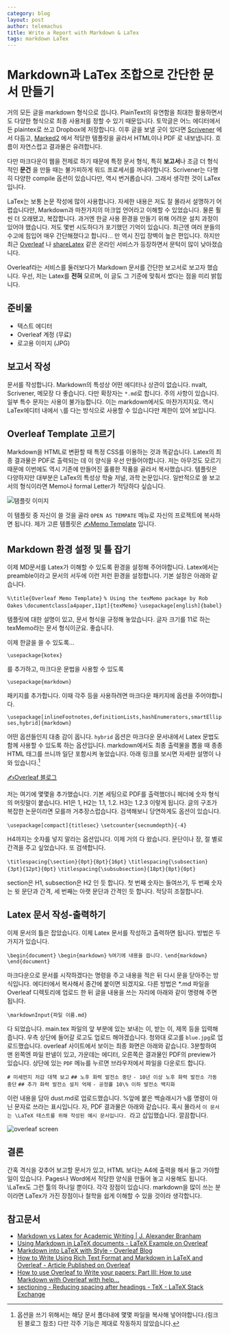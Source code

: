 ```yaml
--- 
category: blog
layout: post
author: telemachus
title: Write a Report with Markdown & LaTex
tags: markdown LaTex
--- 
```




# Markdown과 LaTex 조합으로 간단한 문서 만들기

거의 모든 글을 markdown 형식으로 씁니다. PlainText의 유연함을 최대한 활용하면서도 다양한 형식으로 최종 사용처를 정할 수 있기 때문입니다. 토막글은 어느 에디터에서든 plaintex로 쓰고 Dropbox에 저장합니다. 이후 글을 보낼 곳이 있다면 [Scrivener](https://www.literatureandlatte.com/scrivener.php) 에서 다듬고, [Marked2](http://marked2app.com) 에서 적당한 탬플릿을 골라서 HTML이나 PDF 로 내보냅니다. 흐름이 자연스럽고 결과물은 유려합니다.

다만 마크다운이 웹을 전제로 하기 때문에 특정 문서 형식, 특히 **보고서**나 조금 더 형식적인 **문건** 을 만들 때는 불가피하게 워드 프로세서를 꺼내야합니다. Scrivener는 다행히 다양한 compile 옵션이 있습니다만, 역시 번거롭습니다. 그래서 생각한 것이 LaTex입니다.

LaTex는 보통 논문 작성에 많이 사용합니다. 자세한 내용은 저도 잘 몰라서 설명하기 어렵습니다만, Markdown과 마찬가지의 마크업 언어라고 이해할 수 있었습니다. 물론 훨씬 더 오래됐고, 복잡합니다. 과거엔 한글 사용 환경을 만들기 위해 어려운 설치 과정이 있어야 했습니다. 저도 몇번 시도하다가 포기했던 기억이 있습니다. 최근엔 여러 분들의 수고에 힘입어 매우 간단해졌다고 합니다… 만 역시 진입 장벽이 높은 편입니다. 하지만 최근 [Overleaf](http://overleaf.com) 나 [shareLatex](http://sharelatex.com) 같은 온라인 서비스가 등장하면서 문턱이 많이 낮아졌습니다.

Overleaf라는 서비스를 둘러보다가 Markdown 문서를 간단한 보고서로 보고자 했습니다. 
우선, 저는 Latex를 **전혀** 모르며, 이 글도 그 기준에 맞춰서 썼다는 점을 미리 밝힙니다.

## 준비물
- 텍스트 에디터
- Overleaf 계정 (무료)
- 로고용 이미지 (JPG)


## 보고서 작성

문서를 작성합니다. Markdown의 특성상 어떤 에디터나 상관이 없습니다. nvalt, Scrivener, 메모장 다 좋습니다. 다만 확장자는 `*.md`로 합니다. 주의 사항이 있습니다. 일부 특수 문자는 사용이 불가능합니다. 이는 markdown에서도 마찬가지지요. 역시 LaTex에디터 내에서 `\`를 다는 방식으로 사용할 수 있습니다만 제한이 있어 보입니다. 


## Overleaf Template 고르기
Markdown을 HTML로 변환할 때 특정 CSS를 이용하는 것과 똑같습니다. Latex의 최종 결과물은 PDF로 출력되는 데 이 양식을 우선 만들어야합니다. 저는 아무것도 모르기 때문에 이번에도 역시 기존에 만들어진 훌륭한 작품을 골라서 복사했습니다. 템플릿은 다양하지만 대부분은 LaTex의 특성상 학술 저널, 과학 논문입니다. 일반적으로 쓸 보고서의 형식이라면 Memo나 formal Letter가 적당하다 싶습니다. 

![탬플릿 이미지](http://telemachus.d.pr/vYL8L+)

이 템플릿 중 자신이 쓸 것을 골라 `OPEN AS TEMPATE` 메뉴로 자신의 프로젝트에 복사하면 됩니다. 제가 고른 템플릿은 [✍Memo Template](https://www.overleaf.com/latex/templates/memo-template/xfgfwnxzcgkf#.WRpS5lKB2Rs) 입니다.



## Markdown 환경 설정 및 틀 잡기
이제 MD문서를 Latex가 이해할 수 있도록 환경을 설정해 주어야합니다. Latex에서는 preamble이라고 문서의 서두에 이런 저런 환경을 설정합니다. 기본 설정은 아래와 같습니다. 

`%\title{Overleaf Memo Template}`
`% Using the texMemo package by Rob Oakes`
`\documentclass[a4paper,11pt]{texMemo}`
`\usepackage[english]{babel}`

템플릿에 대한 설명이 있고, 문서 형식을 규정해 놓았습니다. 글자 크기를 11로 하는 texMemo라는 문서 형식이군요. 좋습니다.  

이제 한글을 쓸 수 있도록…

`\usepackage{kotex}`

를 추가하고, 마크다운 문법을 사용할 수 있도록  

`\usepackage{markdown}`

패키지를 추가합니다. 이때 각주 등을 사용하려면 마크다운 패키지에 옵션을 주어야합니다. 

`\usepackage[inlineFootnotes,definitionLists,hashEnumerators,smartEllipses,hybrid]{markdown}`

어떤 옵션들인지 대충 감이 옵니다. `hybrid` 옵션은 마크다운 문서내에서 Latex 문법도 함께 사용할 수 있도록 하는 옵션입니다. markdown에서도 최종 출력물을 뽑을 때 종종 HTML 태그를 쓰니까 일단 포함시켜 놓았습니다.  아래 링크를 보시면 자세한 설명이 나와 있습니다.[^각주]


[✍Overleaf 블로그](https://www.overleaf.com/blog/501-markdown-into-latex-with-style#.WRljF1KB2Rs)

저는 여기에 몇몇을 추가했습니다. 기본 세팅으로 PDF를 출력했더니 헤더에 숫자 형식의 머릿말이 붙습니다. H1은 1, H2는 1.1, 1.2. H3는 1.2.3 이렇게 됩니다.  글의 구조가 복잡한 논문이라면 모를까 거추장스럽습니다. 검색해보니 당연하게도 옵션이 있습니다. 

`\usepackage[compact]{titlesec}`
`\setcounter{secnumdepth}{-4}`

H4까지는 숫자를 넣지 말라는 옵션입니다. 이제 거의 다 왔습니다. 문단이나 장, 절 별로 간격을 주고 싶었습니다.  또 검색합니다. 

`\titlespacing{\section}{0pt}{8pt}{16pt}`
`\titlespacing{\subsection}{3pt}{12pt}{0pt}`
`\titlespacing{\subsubsection}{18pt}{8pt}{0pt}`

section은 H1, subsection은 H2 인 듯 합니다. 첫 번째 숫자는 들여쓰기, 두 번째 숫자는 윗 문단과 간격, 세 번째는 아랫 문단과 간격인 듯 합니다. 적당히 조절합니다. 


## Latex 문서 작성-출력하기
이제 문서의 틀은 잡았습니다. 이제 Latex 문서를 작성하고 출력하면 됩니다. 방법은 두 가지가 있습니다. 

`\begin{document}`
`\begin{markdown}`
`%여기에 내용을 씁니다.`
`\end{markdown}`
`\end{document}`

마크다운으로 문서를 시작하겠다는 명령을 주고 내용을 적은 뒤 다시 문을 닫아주는 방식입니다. 에디터에서 복사해서 중간에 붙이면 되겠지요. 다른 방법은 *.md 파일을 Overleaf 디렉토리에 업로드 한 뒤 글을 내용을 쓰는 자리에 아래와 같이 명령해 주면 됩니다. 

`\markdownInput{파일 이름.md}`

다 되었습니다. main.tex 파일의 앞 부분에 있는 보내는 이, 받는 이, 제목 등을 입력해 줍니다. 우측 상단에 들어갈 로고도 업로드 해야겠습니다. 청와대 로고를 `blue.jpg`로 업로드했습니다.  overleaf 사이트에서 보이는 최종 화면은 아래와 같습니다. 3분할하여 맨 왼쪽엔 파일 판넬이 있고, 가운데는 에디터, 오른쪽은 결과물인 PDF의 preview가 있습니다.  상단에 있는 `PDF` 메뉴를 누르면 브라우저에서 파일을 다운로드 합니다. 

`# 미세먼지 저감 대책 보고`
`## 노후 화력 발전소 중단`
`- 10년 이상 노후 화력 발전소 가동 중단`
`## 추가 화력 발전소 설치 억제`
`- 공정률 10\% 이하 발전소 백지화`

이런 내용을 담아 dust.md로 업로드했습니다. %앞에 붙은 백슬래시가 `%`를 명령이 아닌 문자로 쓰라는 표시입니다. 자, PDF 결과물은 아래와 같습니다. 혹시 몰라서 `이 문서는 \LaTeX 테스트를 위해 작성된 예시 문서입니다. `라고 삽입했습니다. 깔끔합니다. 

![overleaf screen](http://telemachus.d.pr/sscz4+)

## 결론  

간혹 격식을 갖추어 보고할 문서가 있고, HTML 보다는 A4에 출력을 해서 들고 가야할 일이 있습니다. Pages나 Word에서 적당한 양식을 만들어 놓고 사용해도 됩니다. \LaTex도 그런 툴의 하나일 뿐이다. 각각 장점이 있습니다. markdown을 많이 쓰는 분이라면 LaTex가 가진 장점이나 철학을 쉽게 이해할 수 있을 것이라 생각합니다.

## 참고문서
- [Markdown vs Latex for Academic Writing | J. Alexander Branham](https://jabranham.com/blog/2015/09/rmarkdown-vs-latex/#)
- [Using Markdown in LaTeX documents - LaTeX Example on Overleaf](https://www.overleaf.com/latex/examples/using-markdown-in-latex-documents/whdrnpcpnwrm#.WRpUDFKB2Rs)
- [Markdown into LaTeX with Style - Overleaf Blog](https://www.overleaf.com/blog/501-markdown-into-latex-with-style#.WRpUGVKB2Rs)
- [How to Write Using Rich Text Format and Markdown in LaTeX and Overleaf - Article Published on Overleaf](https://www.overleaf.com/articles/how-to-write-using-rich-text-format-and-markdown-in-latex-and-overleaf/dbqrxvftzskw#.WRpUIFKB2Rs)
- [How to use Overleaf to Write your papers: Part III: How to use Markdown with Overleaf with help…](https://medium.com/thoughts-philosophy-writing/how-to-use-overleaf-to-write-your-papers-part-iii-how-to-use-markdown-with-overleaf-with-help-80f1e27a65a)
- [sectioning - Reducing spacing after headings - TeX - LaTeX Stack Exchange](https://tex.stackexchange.com/questions/53338/reducing-spacing-after-headings)




[^각주]: 옵션을 쓰기 위해서는 해당 문서 폴더내에 몇몇 파일을 복사해 넣어야합니다.(링크된 블로그 참조) 다만 각주 기능은 제대로 작동하지 않았습니다. 
